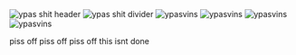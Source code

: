 <img src="https://drive.google.com/uc?id=13JBtNuSy58uuMBpiVHhdXZsU-Jpmr4O9" alt="ypas shit header">

<img src="https://drive.google.com/uc?id=1t2F0_Z9RlTupx757T_bBogYt0yAYa7wv" alt="ypas shit divider">


<img src="https://drive.google.com/uc?id=1PN_RkWDM4J-O7DIGv8ivLCrwSuW9fQwn" alt="ypasvins">
<img src="https://drive.google.com/uc?id=1Y4sAza3JRDQvsScz6B0oAaAcI7G-FwiX" alt="ypasvins">
<img src="https://drive.google.com/uc?id=16cPSTvoqn4hP05yfjgRy97Yuj7i5rFyy" alt="ypasvins">
<img src="https://drive.google.com/uc?id=1t2F0_Z9RlTupx757T_bBogYt0yAYa7wv" alt="ypasvins">

piss off piss off piss off this isnt done

